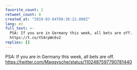 ```yaml
---
favorite_count: 2
retweet_count: 0
created_at: "2019-03-04T08:36:22.000Z"
lang: en
full_text: >-
  PSA: If you are in Germany this week, all bets are off.
  https://t.co/YS4rpWc6v2
replies: []
---
```


PSA: If you are in Germany this week, all bets are off.
<https://twitter.com/Maggysche/status/1102487597790781440>
